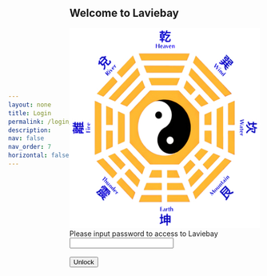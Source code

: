 ```yaml
---
layout: none
title: Login
permalink: /login/
description: 
nav: false
nav_order: 7
horizontal: false
---
```


<style>
  body {
    display: flex;
    justify-content: center;
    align-items: center;
    height: 100vh;
    margin: 0;
  }
  
  .centered-div {
    background-color: lightgray;
    padding: 20px;
  }
</style>

<script src="https://cdnjs.cloudflare.com/ajax/libs/crypto-js/4.1.1/crypto-js.min.js"></script>


<script>
function test_pwd(pwd){
    var cor_hash = "ea6e060c7ef219fa26bedd023b843610";
    var hash = CryptoJS.MD5(pwd).toString();
    if (hash ==  cor_hash){
        return true;
    }else{
        return false;
    }
}

function testCookieValue(cookieName, expectedValue) {
  var cookies = document.cookie.split(';');
  for (var i = 0; i < cookies.length; i++) {
    var cookie = cookies[i].trim();
    if (cookie.indexOf(cookieName + '=') === 0) {
      var cookieValue = cookie.substring(cookieName.length + 1);
      if (cookieValue === expectedValue) {
        return true;
      }
    }
  }
  return false;
}

function setCookie(cookieName, cookieValue, expirationDays, domain) {
  var date = new Date();
  date.setTime(date.getTime() + (expirationDays * 24 * 60 * 60 * 1000));
  var expires = "expires=" + date.toUTCString();
  var cookieString = cookieName + "=" + cookieValue + ";" + expires + ";path=/";

  if (domain) {
    cookieString += ";domain=" + domain;
  }

  document.cookie = cookieString;
}

function on_click_unlock(ctrl_id, alert_id){
    var url = "{{ '/' | relative_url }}";
    var p_pwd = document.getElementById(ctrl_id);
    var p_alt = document.getElementById(alert_id);
    if (test_pwd(p_pwd.value)){
        setCookie('Unlock_SOIREE', 'True', 3);
        window.location.href = url;
    }else{
        p_alt.style.display = "block";
        p_alt.value = 'Password is incorrect! Please try again!';
        return false;
    }
}

function deleteCookie(cookieName) {
  document.cookie = cookieName + "=; expires=Thu, 01 Jan 1970 00:00:00 UTC; path=/;";
}

function on_click_lock(ctrl_id, alert_id){
    var p_pwd = document.getElementById(ctrl_id);
    var p_alt = document.getElementById(alert_id);
    deleteCookie('Unlock_SOIREE');
    p_alt.style.display = "none";
    p_alt.value = '';
    return True;
}
</script>

<!-- body for login page -->

<div id="centered-div">
<div>
<h2>Welcome to Laviebay</h2>
<img src="../assets/img/bagua_gorden_blue.jpg" style="width: 400px; height: 400px;" />
</div>

<div id="login_div">
    <label for="pwd">Please input password to access to Laviebay</label><br>
    <input id="pwd" type="password" style="width: 200px;"><br>
    <input id="alert" type="text" readonly style="width: 600px; display:none; color: red; border: none;"><br>
    <input type="button" value="Unlock" onclick='return on_click_unlock("pwd", "alert");'><br>
    <!-- <input type="button" value="Lock" onclick='return on_click_lock("pwd", "alert");'> -->
</div>

</div>